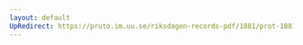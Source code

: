 ```yaml
---
layout: default
UpRedirect: https://pruto.im.uu.se/riksdagen-records-pdf/1881/prot-1881--fk--006.pdf
---
```

